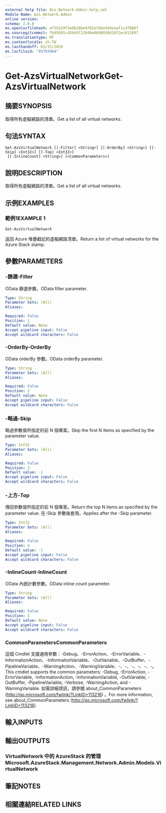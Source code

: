 ```yaml
---
external help file: Azs.Network.Admin-help.xml
Module Name: Azs.Network.Admin
online version: ''
schema: 2.0.0
ms.openlocfilehash: af35419f3e0b28be9782e7bbe5d4eaaf1cdf0807
ms.sourcegitcommit: fb95591c45bb5f12b98e0690938d18f2ec611897
ms.translationtype: MT
ms.contentlocale: zh-TW
ms.lasthandoff: 03/15/2020
ms.locfileid: "93793964"
---
```

# <span data-ttu-id="272e8-101">Get-AzsVirtualNetwork</span><span class="sxs-lookup"><span data-stu-id="272e8-101">Get-AzsVirtualNetwork</span></span>

## <span data-ttu-id="272e8-102">摘要</span><span class="sxs-lookup"><span data-stu-id="272e8-102">SYNOPSIS</span></span>
<span data-ttu-id="272e8-103">取得所有虛擬網路的清單。</span><span class="sxs-lookup"><span data-stu-id="272e8-103">Get a list of all virtual networks.</span></span>

## <span data-ttu-id="272e8-104">句法</span><span class="sxs-lookup"><span data-stu-id="272e8-104">SYNTAX</span></span>

```
Get-AzsVirtualNetwork [[-Filter] <String>] [[-OrderBy] <String>] [[-Skip] <Int32>] [[-Top] <Int32>]
 [[-InlineCount] <String>] [<CommonParameters>]
```

## <span data-ttu-id="272e8-105">說明</span><span class="sxs-lookup"><span data-stu-id="272e8-105">DESCRIPTION</span></span>
<span data-ttu-id="272e8-106">取得所有虛擬網路的清單。</span><span class="sxs-lookup"><span data-stu-id="272e8-106">Get a list of all virtual networks.</span></span>

## <span data-ttu-id="272e8-107">示例</span><span class="sxs-lookup"><span data-stu-id="272e8-107">EXAMPLES</span></span>

### <span data-ttu-id="272e8-108">範例1</span><span class="sxs-lookup"><span data-stu-id="272e8-108">EXAMPLE 1</span></span>
```
Get-AzsVirtualNetwork
```

<span data-ttu-id="272e8-109">返回 Azure 堆疊戳記的虛擬網路清單。</span><span class="sxs-lookup"><span data-stu-id="272e8-109">Return a list of virtual networks for the Azure Stack stamp.</span></span>

## <span data-ttu-id="272e8-110">參數</span><span class="sxs-lookup"><span data-stu-id="272e8-110">PARAMETERS</span></span>

### <span data-ttu-id="272e8-111">-篩選</span><span class="sxs-lookup"><span data-stu-id="272e8-111">-Filter</span></span>
<span data-ttu-id="272e8-112">OData 篩選參數。</span><span class="sxs-lookup"><span data-stu-id="272e8-112">OData filter parameter.</span></span>

```yaml
Type: String
Parameter Sets: (All)
Aliases:

Required: False
Position: 1
Default value: None
Accept pipeline input: False
Accept wildcard characters: False
```

### <span data-ttu-id="272e8-113">-OrderBy</span><span class="sxs-lookup"><span data-stu-id="272e8-113">-OrderBy</span></span>
<span data-ttu-id="272e8-114">OData orderBy 參數。</span><span class="sxs-lookup"><span data-stu-id="272e8-114">OData orderBy parameter.</span></span>

```yaml
Type: String
Parameter Sets: (All)
Aliases:

Required: False
Position: 2
Default value: None
Accept pipeline input: False
Accept wildcard characters: False
```

### <span data-ttu-id="272e8-115">-略過</span><span class="sxs-lookup"><span data-stu-id="272e8-115">-Skip</span></span>
<span data-ttu-id="272e8-116">略過參數值所指定的前 N 個專案。</span><span class="sxs-lookup"><span data-stu-id="272e8-116">Skip the first N items as specified by the parameter value.</span></span>

```yaml
Type: Int32
Parameter Sets: (All)
Aliases:

Required: False
Position: 3
Default value: -1
Accept pipeline input: False
Accept wildcard characters: False
```

### <span data-ttu-id="272e8-117">-上方</span><span class="sxs-lookup"><span data-stu-id="272e8-117">-Top</span></span>
<span data-ttu-id="272e8-118">傳回參數值所指定的前 N 個專案。</span><span class="sxs-lookup"><span data-stu-id="272e8-118">Return the top N items as specified by the parameter value.</span></span>
<span data-ttu-id="272e8-119">在-Skip 參數後套用。</span><span class="sxs-lookup"><span data-stu-id="272e8-119">Applies after the -Skip parameter.</span></span>

```yaml
Type: Int32
Parameter Sets: (All)
Aliases:

Required: False
Position: 4
Default value: -1
Accept pipeline input: False
Accept wildcard characters: False
```

### <span data-ttu-id="272e8-120">-InlineCount</span><span class="sxs-lookup"><span data-stu-id="272e8-120">-InlineCount</span></span>
<span data-ttu-id="272e8-121">OData 內嵌計數參數。</span><span class="sxs-lookup"><span data-stu-id="272e8-121">OData inline count parameter.</span></span>

```yaml
Type: String
Parameter Sets: (All)
Aliases:

Required: False
Position: 5
Default value: None
Accept pipeline input: False
Accept wildcard characters: False
```

### <span data-ttu-id="272e8-122">CommonParameters</span><span class="sxs-lookup"><span data-stu-id="272e8-122">CommonParameters</span></span>
<span data-ttu-id="272e8-123">這個 Cmdlet 支援通用參數：-Debug、-ErrorAction、-ErrorVariable、-InformationAction、-InformationVariable、-OutVariable、-OutBuffer、-PipelineVariable、-WarningAction、-WarningVariable、-、-、-、-、-、-。</span><span class="sxs-lookup"><span data-stu-id="272e8-123">This cmdlet supports the common parameters: -Debug, -ErrorAction, -ErrorVariable, -InformationAction, -InformationVariable, -OutVariable, -OutBuffer, -PipelineVariable, -Verbose, -WarningAction, and -WarningVariable.</span></span> <span data-ttu-id="272e8-124">如需詳細資訊，請參閱 about_CommonParameters (http://go.microsoft.com/fwlink/?LinkID=113216) 。</span><span class="sxs-lookup"><span data-stu-id="272e8-124">For more information, see about_CommonParameters (http://go.microsoft.com/fwlink/?LinkID=113216).</span></span>

## <span data-ttu-id="272e8-125">輸入</span><span class="sxs-lookup"><span data-stu-id="272e8-125">INPUTS</span></span>

## <span data-ttu-id="272e8-126">輸出</span><span class="sxs-lookup"><span data-stu-id="272e8-126">OUTPUTS</span></span>

### <span data-ttu-id="272e8-127">VirtualNetwork 中的 AzureStack 的管理</span><span class="sxs-lookup"><span data-stu-id="272e8-127">Microsoft.AzureStack.Management.Network.Admin.Models.VirtualNetwork</span></span>

## <span data-ttu-id="272e8-128">筆記</span><span class="sxs-lookup"><span data-stu-id="272e8-128">NOTES</span></span>

## <span data-ttu-id="272e8-129">相關連結</span><span class="sxs-lookup"><span data-stu-id="272e8-129">RELATED LINKS</span></span>
